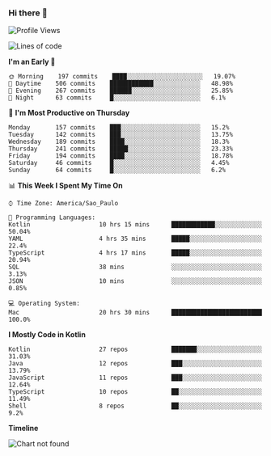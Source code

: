 ### Hi there 👋

<!--
**fernandonogueira/fernandonogueira** is a ✨ _special_ ✨ repository because its `README.md` (this file) appears on your GitHub profile.

Here are some ideas to get you started:

- 🔭 I’m currently working on ...
- 🌱 I’m currently learning ...
- 👯 I’m looking to collaborate on ...
- 🤔 I’m looking for help with ...
- 💬 Ask me about ...
- 📫 How to reach me: ...
- 😄 Pronouns: ...
- ⚡ Fun fact: ...
-->

<!--START_SECTION:waka-->
![Profile Views](http://img.shields.io/badge/Profile%20Views-1-blue)

![Lines of code](https://img.shields.io/badge/From%20Hello%20World%20I%27ve%20Written-587465%20lines%20of%20code-blue)

**I'm an Early 🐤** 

```text
🌞 Morning    197 commits    ████░░░░░░░░░░░░░░░░░░░░░   19.07% 
🌆 Daytime    506 commits    ████████████░░░░░░░░░░░░░   48.98% 
🌃 Evening    267 commits    ██████░░░░░░░░░░░░░░░░░░░   25.85% 
🌙 Night      63 commits     █░░░░░░░░░░░░░░░░░░░░░░░░   6.1%

```
📅 **I'm Most Productive on Thursday** 

```text
Monday       157 commits    ███░░░░░░░░░░░░░░░░░░░░░░   15.2% 
Tuesday      142 commits    ███░░░░░░░░░░░░░░░░░░░░░░   13.75% 
Wednesday    189 commits    ████░░░░░░░░░░░░░░░░░░░░░   18.3% 
Thursday     241 commits    █████░░░░░░░░░░░░░░░░░░░░   23.33% 
Friday       194 commits    ████░░░░░░░░░░░░░░░░░░░░░   18.78% 
Saturday     46 commits     █░░░░░░░░░░░░░░░░░░░░░░░░   4.45% 
Sunday       64 commits     █░░░░░░░░░░░░░░░░░░░░░░░░   6.2%

```


📊 **This Week I Spent My Time On** 

```text
⌚︎ Time Zone: America/Sao_Paulo

💬 Programming Languages: 
Kotlin                   10 hrs 15 mins      ████████████░░░░░░░░░░░░░   50.04% 
YAML                     4 hrs 35 mins       █████░░░░░░░░░░░░░░░░░░░░   22.4% 
TypeScript               4 hrs 17 mins       █████░░░░░░░░░░░░░░░░░░░░   20.94% 
SQL                      38 mins             ░░░░░░░░░░░░░░░░░░░░░░░░░   3.13% 
JSON                     10 mins             ░░░░░░░░░░░░░░░░░░░░░░░░░   0.85%

💻 Operating System: 
Mac                      20 hrs 30 mins      █████████████████████████   100.0%

```

**I Mostly Code in Kotlin** 

```text
Kotlin                   27 repos            ███████░░░░░░░░░░░░░░░░░░   31.03% 
Java                     12 repos            ███░░░░░░░░░░░░░░░░░░░░░░   13.79% 
JavaScript               11 repos            ███░░░░░░░░░░░░░░░░░░░░░░   12.64% 
TypeScript               10 repos            ██░░░░░░░░░░░░░░░░░░░░░░░   11.49% 
Shell                    8 repos             ██░░░░░░░░░░░░░░░░░░░░░░░   9.2%

```


**Timeline**

![Chart not found](https://raw.githubusercontent.com/fernandonogueira/fernandonogueira/master/charts/bar_graph.png) 


<!--END_SECTION:waka-->
